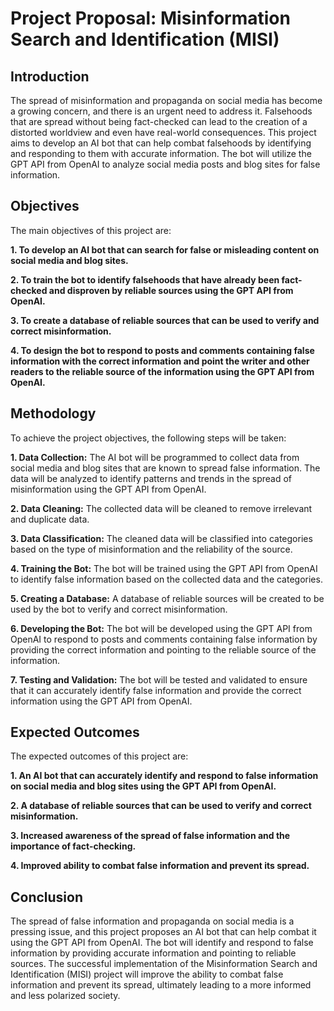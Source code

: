 # Project Proposal: Misinformation Search and Identification (MISI)

## Introduction
The spread of misinformation and propaganda on social media has become a growing concern, and there is an urgent need to address it. Falsehoods that are spread without being fact-checked can lead to the creation of a distorted worldview and even have real-world consequences. This project aims to develop an AI bot that can help combat falsehoods by identifying and responding to them with accurate information. The bot will utilize the GPT API from OpenAI to analyze social media posts and blog sites for false information.

## Objectives
The main objectives of this project are:

**1. To develop an AI bot that can search for false or misleading content on social media and blog sites.**

**2. To train the bot to identify falsehoods that have already been fact-checked and disproven by reliable sources using the GPT API from OpenAI.**

**3. To create a database of reliable sources that can be used to verify and correct misinformation.**

**4. To design the bot to respond to posts and comments containing false information with the correct information and point the writer and other readers to the reliable source of the information using the GPT API from OpenAI.**

## Methodology
To achieve the project objectives, the following steps will be taken:

**1. Data Collection:** The AI bot will be programmed to collect data from social media and blog sites that are known to spread false information. The data will be analyzed to identify patterns and trends in the spread of misinformation using the GPT API from OpenAI.

**2. Data Cleaning:** The collected data will be cleaned to remove irrelevant and duplicate data.

**3. Data Classification:** The cleaned data will be classified into categories based on the type of misinformation and the reliability of the source.

**4. Training the Bot:** The bot will be trained using the GPT API from OpenAI to identify false information based on the collected data and the categories.

**5. Creating a Database:** A database of reliable sources will be created to be used by the bot to verify and correct misinformation.

**6. Developing the Bot:** The bot will be developed using the GPT API from OpenAI to respond to posts and comments containing false information by providing the correct information and pointing to the reliable source of the information.

**7. Testing and Validation:** The bot will be tested and validated to ensure that it can accurately identify false information and provide the correct information using the GPT API from OpenAI.

## Expected Outcomes
The expected outcomes of this project are:

**1. An AI bot that can accurately identify and respond to false information on social media and blog sites using the GPT API from OpenAI.**

**2. A database of reliable sources that can be used to verify and correct misinformation.**

**3. Increased awareness of the spread of false information and the importance of fact-checking.**

**4. Improved ability to combat false information and prevent its spread.**

## Conclusion
The spread of false information and propaganda on social media is a pressing issue, and this project proposes an AI bot that can help combat it using the GPT API from OpenAI. The bot will identify and respond to false information by providing accurate information and pointing to reliable sources. The successful implementation of the Misinformation Search and Identification (MISI) project will improve the ability to combat false information and prevent its spread, ultimately leading to a more informed and less polarized society.

